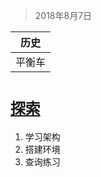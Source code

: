 >2018年8月7日

|**历史**
|:-----:|
|平衡车|

[`探索`][1]
========
1. 学习架构
3. 搭建环境
3. 查询练习






  [1]: https://www.baidu.com
